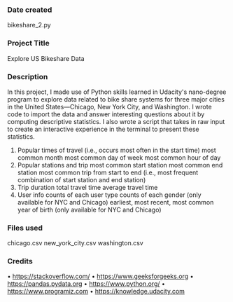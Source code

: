 ### Date created
bikeshare_2.py

### Project Title
Explore US Bikeshare Data

### Description
In this project, I made use of Python skills learned in Udacity's nano-degree program to explore data related to bike share systems for three major cities in the United States—Chicago, New York City, and Washington. I wrote code to import the data and answer interesting questions about it by computing descriptive statistics. I also wrote a script that takes in raw input to create an interactive experience in the terminal to present these statistics.

1.	Popular times of travel (i.e., occurs most often in the start time)
most common month most common day of week most common hour of day
2.	Popular stations and trip
most common start station most common end station most common trip from start to end (i.e., most frequent combination of start station and end station)
3.	Trip duration
total travel time average travel time
4.	User info
counts of each user type counts of each gender (only available for NYC and Chicago) earliest, most recent, most common year of birth (only available for NYC and Chicago)


### Files used
chicago.csv new_york_city.csv washington.csv

### Credits
•	https://stackoverflow.com/
•	https://www.geeksforgeeks.org
•	https://pandas.pydata.org
•	https://www.python.org/
•	https://www.programiz.com
•	https://knowledge.udacity.com
